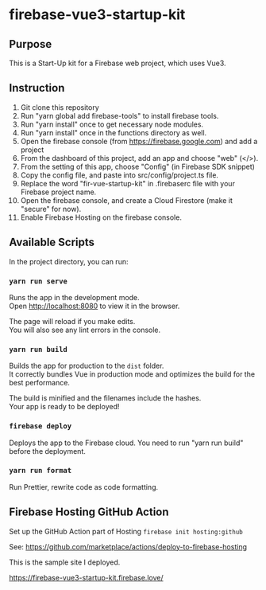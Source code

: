 # firebase-vue3-startup-kit

## Purpose

This is a Start-Up kit for a Firebase web project, which uses Vue3.

## Instruction

1. Git clone this repository
2. Run "yarn global add firebase-tools" to install firebase tools. 
3. Run "yarn install" once to get necessary node modules.
4. Run "yarn install" once in the functions directory as well.
5. Open the firebase console (from https://firebase.google.com) and add a project
6. From the dashboard of this project, add an app and choose "web" (</>).
7. From the setting of this app, choose "Config" (in Firebase SDK snippet)
8. Copy the config file, and paste into src/config/project.ts file.  
9. Replace the word "fir-vue-startup-kit" in .firebaserc file with your Firebase project name.
10. Open the firebase console, and create a Cloud Firestore (make it "secure" for now).
11. Enable Firebase Hosting on the firebase console.

## Available Scripts

In the project directory, you can run:

### `yarn run serve`

Runs the app in the development mode.<br>
Open [http://localhost:8080](http://localhost:8080) to view it in the browser.

The page will reload if you make edits.<br>
You will also see any lint errors in the console.

### `yarn run build`

Builds the app for production to the `dist` folder.<br>
It correctly bundles Vue in production mode and optimizes the build for the best performance.

The build is minified and the filenames include the hashes.<br>
Your app is ready to be deployed!

### `firebase deploy`

Deploys the app to the Firebase cloud. You need to run "yarn run build" before the deployment.

### `yarn run format`

Run Prettier, rewrite code as code formatting.

## Firebase Hosting GitHub Action

Set up the GitHub Action part of Hosting
`firebase init hosting:github`

See: https://github.com/marketplace/actions/deploy-to-firebase-hosting

This is the sample site I deployed.

https://firebase-vue3-startup-kit.firebase.love/